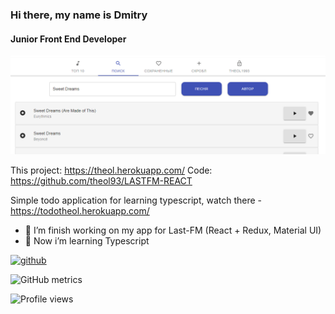 ### Hi there, my name is Dmitry
#### Junior Front End Developer

![last project](https://github.com/theol93/theol93/blob/main/lastfm-photo.png)
 
 This project: https://theol.herokuapp.com/
 Code: https://github.com/theol93/LASTFM-REACT
 
 Simple todo application for learning typescript, watch there - https://todotheol.herokuapp.com/
 
- 🔭 I’m finish working on my app for Last-FM (React + Redux, Material UI) 
- 🌱 Now i’m learning Typescript 


[<img src='https://cdn.jsdelivr.net/npm/simple-icons@3.0.1/icons/github.svg' alt='github' height='40'>](https://github.com/theol93)  

![GitHub metrics](https://metrics.lecoq.io/theol93)  

![Profile views](https://gpvc.arturio.dev/theol93)  
